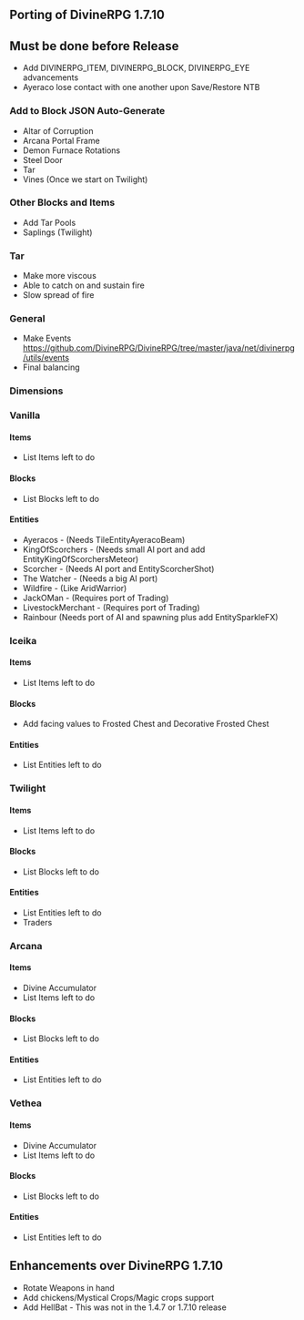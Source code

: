 ## Porting of DivineRPG 1.7.10

## Must be done before Release
* Add DIVINERPG_ITEM, DIVINERPG_BLOCK, DIVINERPG_EYE advancements
* Ayeraco lose contact with one another upon Save/Restore NTB

### Add to Block JSON Auto-Generate
* Altar of Corruption
* Arcana Portal Frame
* Demon Furnace Rotations
* Steel Door
* Tar
* Vines (Once we start on Twilight)

### Other Blocks and Items
* Add Tar Pools
* Saplings (Twilight)

### Tar
* Make more viscous
* Able to catch on and sustain fire
* Slow spread of fire

### General
- Make Events https://github.com/DivineRPG/DivineRPG/tree/master/java/net/divinerpg/utils/events
- Final balancing

### Dimensions

### Vanilla
#### Items
- List Items left to do

#### Blocks
- List Blocks left to do

#### Entities
 - Ayeracos - (Needs TileEntityAyeracoBeam)
 - KingOfScorchers - (Needs small AI port and add EntityKingOfScorchersMeteor)
 - Scorcher - (Needs AI port and EntityScorcherShot)
 - The Watcher - (Needs a big AI port)
 - Wildfire - (Like AridWarrior)
 - JackOMan - (Requires port of Trading)
 - LivestockMerchant - (Requires port of Trading)
 - Rainbour (Needs port of AI and spawning plus add EntitySparkleFX)

### Iceika
#### Items
- List Items left to do

#### Blocks
- Add facing values to Frosted Chest and Decorative Frosted Chest

#### Entities
- List Entities left to do

### Twilight
#### Items
- List Items left to do

#### Blocks
- List Blocks left to do

#### Entities
- List Entities left to do
- Traders

### Arcana
#### Items
- Divine Accumulator
- List Items left to do

#### Blocks
- List Blocks left to do

#### Entities
- List Entities left to do

### Vethea
#### Items
- Divine Accumulator
- List Items left to do

#### Blocks
- List Blocks left to do

#### Entities
- List Entities left to do

## Enhancements over DivineRPG 1.7.10
- Rotate Weapons in hand
- Add chickens/Mystical Crops/Magic crops support
- Add HellBat - This was not in the 1.4.7 or 1.7.10 release